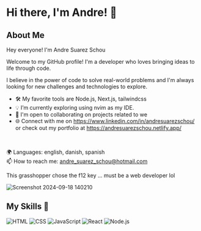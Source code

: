 # Hi there, I'm Andre! 👋

## About Me 
Hey everyone! I'm Andre Suarez Schou

Welcome to my GitHub profile! I'm a developer who loves bringing ideas to life through code.

I believe in the power of code to solve real-world problems and I'm always looking for new challenges and technologies to explore.

- 🛠️ My favorite tools are Node.js, Next.js, tailwindcss
- 💡 I’m currently exploring using nvim as my IDE.
- 🤝 I'm open to collaborating on projects related to we
- 🌐 Connect with me on https://www.linkedin.com/in/andresuarezschou/ or check out my portfolio at https://andresuarezschou.netlify.app/
<br>

🌍 Languages: english, danish, spanish <br>
📫 How to reach me: andre_suarez_schou@hotmail.com

This grasshopper chose the f12 key ... must be a web developer lol

![Screenshot 2024-09-18 140210](https://github.com/user-attachments/assets/45cfa7c9-a968-4af6-abac-849472071a64)

## My Skills 🧠

![HTML](https://img.shields.io/badge/-HTML-E34F26?style=flat-square&logo=html5&logoColor=white)
![CSS](https://img.shields.io/badge/-CSS-1572B6?style=flat-square&logo=css3&logoColor=white)
![JavaScript](https://img.shields.io/badge/-JavaScript-F7DF1E?style=flat-square&logo=javascript&logoColor=black)
![React](https://img.shields.io/badge/-React-61DAFB?style=flat-square&logo=react&logoColor=black)
![Node.js](https://img.shields.io/badge/-Node.js-339933?style=flat-square&logo=node.js&logoColor=white)


